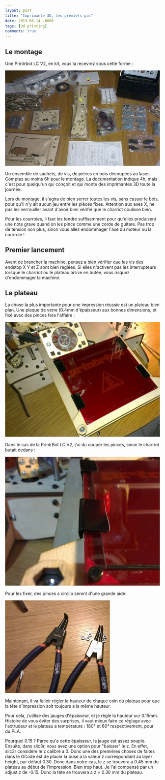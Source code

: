 ```yaml
---
layout: post
title: "Imprimante 3D, les premiers pas"
date: 2013-06-14 -0800
tags: [3d printing]
comments: true
---
```


Le montage
-

Une Printrbot LC V2, en kit, vous la recevrez sous cette forme :

![Le kit PrintrBot à l'arrivée](/img/2013-06-14-imprimante-3d-1.jpg)

Un ensemble de sachets, de vis, de pièces en bois découpées au laser. Comptez au moins 6h pour le montage. La documentation indique 4h, mais c'est pour quelqu'un qui conçoit et qui monte des imprimantes 3D toute la journée.

Lors du montage, il s'agira de bien serrer toutes les vis, sans casser le bois, pour qu'il n'y ait aucun jeu entre les pièces fixes. Attention aux axes X, ne pas les verrouiller avant d'avoir bien vérifié que le charriot coulisse bien.

Pour les courroies, il faut les tendre suffisamment pour qu'elles produisent une note grave quand on les pince comme une corde de guitare. Pas trop de tension non plus, sinon vous allez endommager l'axe du moteur ou la courroie !

Premier lancement
-

Avant de brancher la machine, pensez a bien vérifier que les vis des endstop X Y et Z sont bien réglées. Si elles n'activent pas les interrupteurs lorsque le charriot ou le plateau arrive en butée, vous risquez d'endommager la machine.

Le plateau
-

La chose la plus importante pour une impression réussie est un plateau bien plan. Une plaque de verre (0.4mm d'épaisseur) aux bonnes dimensions, et fixé avec des pinces fera l'affaire :

![Le plateau d'impression](/img/2013-06-14-imprimante-3d-11.jpg)

Dans le cas de la PrintrBot LC V2, j'ai du couper les pinces, sinon le charriot butait dedans :

![Détail sur les pinces](/img/2013-06-14-imprimante-3d-12.jpg)

Pour les fixer, des pinces a circlip seront d'une grande aide:

![Deux pinces à circlip](/img/2013-06-14-imprimante-3d-13.jpg)

Maintenant, il va falloir régler la hauteur de chaque coin du plateau pour que la tête d'impression soit toujours a la même hauteur. 

Pour cela, j'utilise des jauges d'épaisseur, et je règle la hauteur sur 0.15mm. Histoire de vous éviter des surprises, il vaut mieux faire ce réglage avec l'extrudeur et le plateau a température : 180° et 60° respectivement, pour du PLA. 

Pourquoi 0.15 ? Parce qu'a cette épaisseur, la jauge est assez souple. Ensuite, dans slic3r, vous avez une option pour "baisser" le z. En effet, slic3r considère le z calibré a 0. Donc  une des premières choses de faites dans le GCode est de placer la buse a la valeur z correspondant au layer height, par défaut 0.30. Donc dans notre cas, le z se trouvera a 0.45 mm du plateau au début de l'impression. Bien trop haut. Je l'ai compensé par un adjust z de -0.15. Donc la tête se trouvera a z = 0.30 mm du plateau.